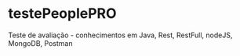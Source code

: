 # testePeoplePRO
Teste de avaliação - conhecimentos em Java, Rest, RestFull, nodeJS, MongoDB, Postman
